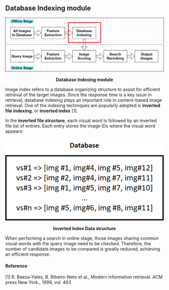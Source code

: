 ## Database Indexing module
<p align="center">
    <img src="https://github.com/khanhducle/khanhducle.github.io/blob/master/images/database_index_main2.png">
</p>
<p align="center">
    <b>Database Indexing module</b>
</p>

Image index refers to a database organizing structure to assist for efficient retrieval of the target images. Since the response time is a key issue in retrieval, database indexing plays an important role in content-based image retrieval. One of the indexing techniques are popularly adopted is **inverted file indexing**, or **inverted index** [1].

In the **inverted file structure**, each visual word is followed by an inverted file list of entries. Each entry stores the image IDs where the visual word appears:
<p align="center">
    <img src="https://github.com/khanhducle/khanhducle.github.io/blob/master/images/database_index.png">
</p>
<p align="center">
    <b>Inverted Index Data structure</b>
</p>

When performing a search in online stage, those images sharing common visual words with the query image need to be checked. Therefore, the number of candidate images to be compared is greatly reduced, achieving an efficient response.


#### Reference
[1] R. Baeza-Yates, B. Ribeiro-Neto et al., Modern information retrieval. ACM press New York., 1999, vol. 463
